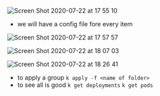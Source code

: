 ![Screen Shot 2020-07-22 at 17 55 10](https://user-images.githubusercontent.com/8313826/88191823-86d26800-cc44-11ea-96dd-5423fffbe171.png)

- we will have a config file fore every item

![Screen Shot 2020-07-22 at 17 57 57](https://user-images.githubusercontent.com/8313826/88192172-e4ff4b00-cc44-11ea-8a8c-e823a5393833.png)

![Screen Shot 2020-07-22 at 18 07 03](https://user-images.githubusercontent.com/8313826/88193292-2cd2a200-cc46-11ea-8d68-540be8fa24ab.png)

![Screen Shot 2020-07-22 at 18 26 41](https://user-images.githubusercontent.com/8313826/88195679-f8acb080-cc48-11ea-9043-6f9d393aee24.png)


- to apply a group
```k apply -f <name of folder>```
- to see all is good
```k get deployments```
```k get pods```